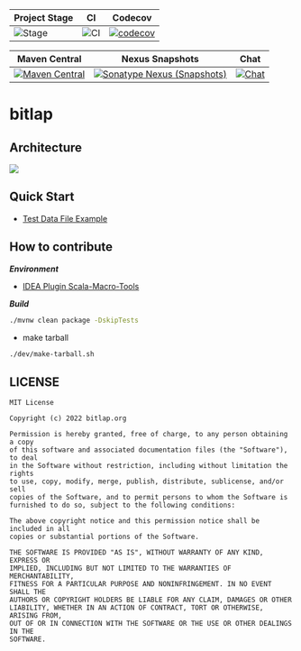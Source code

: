 | Project Stage | CI              | Codecov                                   |
| ------------- | --------------- | ----------------------------------------- |
| ![Stage]      | ![CI][Badge-CI] | [![codecov][Badge-Codecov]][Link-Codecov] |

| Maven Central    | Nexus Snapshots    |     Chat  |
| ---------------- | ------------------ | --------- |
| [![Maven Central][Badge-Maven]][Link-Maven] | [![Sonatype Nexus (Snapshots)][Badge-Snapshots]][Link-Snapshots] | [![Chat][Badge-Chat]][Link-Chat]  |


# bitlap

## Architecture

![](http://ice-img.flutterdart.cn/2021-08-01-165808.png)

## Quick Start

* [Test Data File Example](https://docs.google.com/spreadsheets/d/13KNvNTGYRjdPSsp9PSrIMU_2uKqKkJa-BgL4Q236Ky0/edit?usp=sharing)

## How to contribute

***Environment***

* [IDEA Plugin Scala-Macro-Tools](https://github.com/bitlap/scala-macro-tools)

***Build***

```sh
./mvnw clean package -DskipTests
```

* make tarball

```sh
./dev/make-tarball.sh
```

## LICENSE

```
MIT License

Copyright (c) 2022 bitlap.org

Permission is hereby granted, free of charge, to any person obtaining a copy
of this software and associated documentation files (the "Software"), to deal
in the Software without restriction, including without limitation the rights
to use, copy, modify, merge, publish, distribute, sublicense, and/or sell
copies of the Software, and to permit persons to whom the Software is
furnished to do so, subject to the following conditions:

The above copyright notice and this permission notice shall be included in all
copies or substantial portions of the Software.

THE SOFTWARE IS PROVIDED "AS IS", WITHOUT WARRANTY OF ANY KIND, EXPRESS OR
IMPLIED, INCLUDING BUT NOT LIMITED TO THE WARRANTIES OF MERCHANTABILITY,
FITNESS FOR A PARTICULAR PURPOSE AND NONINFRINGEMENT. IN NO EVENT SHALL THE
AUTHORS OR COPYRIGHT HOLDERS BE LIABLE FOR ANY CLAIM, DAMAGES OR OTHER
LIABILITY, WHETHER IN AN ACTION OF CONTRACT, TORT OR OTHERWISE, ARISING FROM,
OUT OF OR IN CONNECTION WITH THE SOFTWARE OR THE USE OR OTHER DEALINGS IN THE
SOFTWARE.
```

[Stage]: https://img.shields.io/badge/Project%20Stage-Development-yellowgreen.svg
[Badge-CI]: https://github.com/bitlap/bitlap/actions/workflows/java8.yml/badge.svg
[Badge-Maven]: https://img.shields.io/maven-central/v/org.bitlap/bitlap
[Badge-Chat]: https://badges.gitter.im/bitlap-org/bitlap.svg
[Badge-Codecov]: https://codecov.io/gh/bitlap/bitlap/branch/main/graph/badge.svg?token=9XJ2LC2K8M
[Badge-Snapshots]: https://img.shields.io/nexus/s/org.bitlap/bitlap-core?server=https%3A%2F%2Fs01.oss.sonatype.org

[Link-Chat]: https://gitter.im/bitlap-org/bitlap?utm_source=badge&utm_medium=badge&utm_campaign=pr-badge&utm_content=badge
[Link-Codecov]: https://codecov.io/gh/bitlap/bitlap
[Link-Maven]: https://search.maven.org/search?q=g:%22org.bitlap%22%20AND%20a:%22bitlap%22
[Link-Snapshots]: https://s01.oss.sonatype.org/content/repositories/snapshots/org/bitlap/
